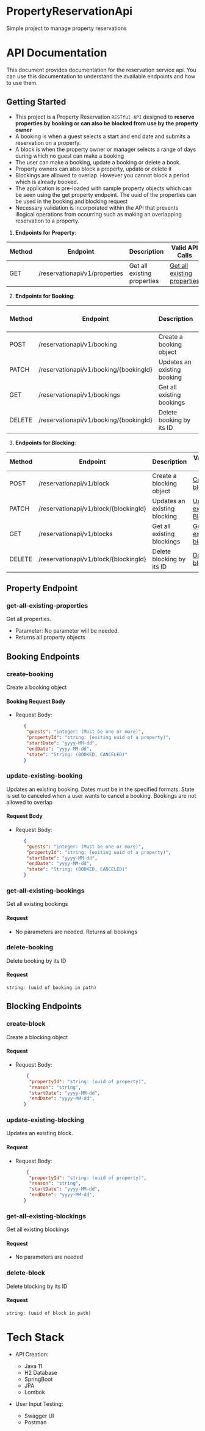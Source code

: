 # PropertyReservationApi
Simple project to manage property reservations

# API Documentation

This document provides documentation for the reservation service api. You can use this documentation to understand the available endpoints and how to use them.

## Getting Started

- This project is a Property Reservation `RESTful API` designed to **reserve properties by booking or can also be blocked from use by the property owner**
- A booking is when a guest selects a start and end date and submits a reservation on a property.
- A block is when the property owner or manager selects a range of days during which no guest can make a booking
- The user can make a booking, update a booking or delete a book.
- Property owners can also block a property, update or delete it
- Blockings are allowed to overlap. However you cannot block a period which is already booked.
- The application is pre-loaded with sample property objects which can be seen using the get property endpoint. The uuid of the properties can be used in the booking and blocking request
- Necessary validation is incorporated within the API that prevents illogical operations from occurring such as making an overlapping reservation to a property.


1. **Endpoints for Property**:
   
| Method | Endpoint | Description | Valid API Calls |
| ------ | --- | ----------- | ------------------------- |
| GET | /reservationapi/v1/properties | Get all existing properties | [Get all existing properties](#get-all-existing-properties) |



2. **Endpoints for Booking**:
   
| Method | Endpoint | Description | Valid API Calls |
| ------ | --- | ----------- | ------------------------- |
| POST | /reservationapi/v1/booking | Create a booking object | [Create booking](#create-booking) |
| PATCH | /reservationapi/v1/booking/{bookingId} | Updates an existing booking | [Update existing Booking](#update-existing-booking) |
| GET | /reservationapi/v1/bookings | Get all existing bookings | [Get all existing bookings](#get-all-existing-bookings) |
| DELETE | /reservationapi/v1/booking/{bookingId} | Delete booking by its ID | [Delete-booking](#delete-booking) |


3. **Endpoints for Blocking**:
   
| Method | Endpoint | Description | Valid API Calls |
| ------ | --- | ----------- | ------------------------- |
| POST | /reservationapi/v1/block | Create a blocking object | [Create blocking](#create-blocking) |
| PATCH | /reservationapi/v1/block/{blockingId} | Updates an existing blocking | [Update existing Blocks](#update-existing-blocking) |
| GET | /reservationapi/v1/blocks | Get all existing blockings | [Get all existing blockings](#get-all-existing-blockings) |
| DELETE | /reservationapi/v1/block/{blockingId} | Delete blocking by its ID | [Delete-block](#delete-block) |


## Property Endpoint

### get-all-existing-properties

Get all properties.

- Parameter: No parameter will be needed. 
- Returns all property objects




## Booking Endpoints

### create-booking

Create a booking object

#### Booking Request Body

- Request Body:
   ```json
      {    
       "guests": "integer: (Must be one or more)",
       "propertyId": "string: (exiting uuid of a property)",
       "startDate": "yyyy-MM-dd",
	   "endDate": "yyyy-MM-dd",
       "state": "String: (BOOKED, CANCELED)"
      }
   ```

### update-existing-booking

Updates an existing booking. Dates must be in the specified formats. State is set to canceled when a user wants to cancel a booking.
Bookings are not allowed to overlap

#### Request Body

- Request Body:
   ```json
      {    
       "guests": "integer: (Must be one or more)",
       "propertyId": "string: (exiting uuid of a property)",
       "startDate": "yyyy-MM-dd",
	   "endDate": "yyyy-MM-dd",
       "state": "String: (BOOKED, CANCELED)"
      }
   ```



### get-all-existing-bookings

Get all existing bookings

#### Request


- No parameters are needed. Returns all bookings
 
 
### delete-booking

Delete booking by its ID

#### Request

```http
string: (uuid of booking in path) 
 ```
 
 
 
 
## Blocking Endpoints
 
### create-block

Create a blocking object

#### Request

- Request Body:
   ```json
       {      
        "propertyId": "string: (uuid of property)",
        "reason": "string",
        "startDate": "yyyy-MM-dd",
		"endDate": "yyyy-MM-dd",
      }
   ```
 


### update-existing-blocking

Updates an existing block. 

#### Request

- Request Body:
   ```json
       {      
        "propertyId": "string: (uuid of property)",
        "reason": "string",
        "startDate": "yyyy-MM-dd",
		"endDate": "yyyy-MM-dd",
      }
   ```

### get-all-existing-blockings

Get all existing blockings

#### Request

- No parameters are needed
 
 
### delete-block

Delete blocking by its ID

#### Request

```http
string: (uuid of block in path) 
 ```
 
 # Tech Stack

- API Creation:
  - Java 11
  - H2 Database
  - SpringBoot
  - JPA
  - Lombok

- User Input Testing:
  - Swagger UI
  - Postman




